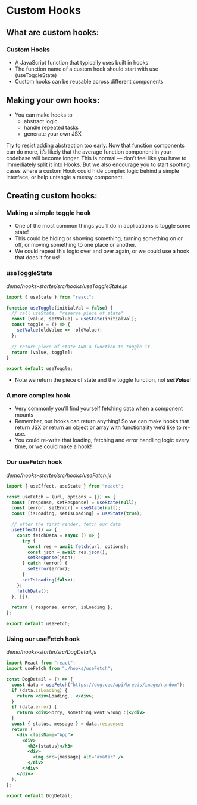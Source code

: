 # Custom Hooks

## What are custom hooks:

### Custom Hooks
- A JavaScript function that typically uses built in hooks
- The function name of a custom hook should start with use (useToggleState)
- Custom hooks can be reusable across different components

## Making your own hooks:

- You can make hooks to
    - abstract logic
    - handle repeated tasks
    - generate your own JSX

Try to resist adding abstraction too early. Now that function components can do more, it’s likely that the average function component in your codebase will become longer. This is normal — don’t feel like you have to immediately split it into Hooks. But we also encourage you to start spotting cases where a custom Hook could hide complex logic behind a simple interface, or help untangle a messy component.

## Creating custom hooks:

### Making a simple toggle hook
- One of the most common things you’ll do in applications is toggle some state!
- This could be hiding or showing something, turning something on or off, or moving something to one place or another.
- We could repeat this logic over and over again, or we could use a hook that does it for us!

### useToggleState

_demo/hooks-starter/src/hooks/useToggleState.js_
```jsx
import { useState } from "react";

function useToggle(initialVal = false) {
  // call useState, "reserve piece of state"
  const [value, setValue] = useState(initialVal);
  const toggle = () => {
    setValue(oldValue => !oldValue);
  };
  
  // return piece of state AND a function to toggle it
  return [value, toggle];
}

export default useToggle;
```

- Note we return the piece of state and the toggle function, not ***setValue***!

### A more complex hook
- Very commonly you’ll find yourself fetching data when a component mounts
- Remember, our hooks can return anything! So we can make hooks that return JSX or return an object or array with functionality we’d like to re-use.
- You could re-write that loading, fetching and error handling logic every time, or we could make a hook!

### Our useFetch hook

_demo/hooks-starter/src/hooks/useFetch.js_
```jsx
import { useEffect, useState } from "react";

const useFetch = (url, options = {}) => {
  const [response, setResponse] = useState(null);
  const [error, setError] = useState(null);
  const [isLoading, setIsLoading] = useState(true);

  // after the first render, fetch our data
  useEffect(() => {
    const fetchData = async () => {
      try {
        const res = await fetch(url, options);
        const json = await res.json();
        setResponse(json);
      } catch (error) {
        setError(error);
      }
      setIsLoading(false);
    };
    fetchData();
  }, []);

  return { response, error, isLoading };
};

export default useFetch;
```

### Using our useFetch hook

_demo/hooks-starter/src/DogDetail.js_
```jsx
import React from "react";
import useFetch from "./hooks/useFetch";

const DogDetail = () => {
  const data = useFetch("https://dog.ceo/api/breeds/image/random");
  if (data.isLoading) {
    return <div>Loading...</div>;
  }
  if (data.error) {
    return <div>Sorry, something went wrong :(</div>
  }
  const { status, message } = data.response;
  return (
    <div className="App">
      <div>
        <h3>{status}</h3>
        <div>
          <img src={message} alt="avatar" />
        </div>
      </div>
    </div>
  );
};

export default DogDetail;
```
